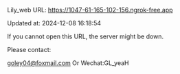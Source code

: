 Lily_web URL: https://1047-61-165-102-156.ngrok-free.app

Updated at: 2024-12-08 16:18:54

If you cannot open this URL, the server might be down.

Please contact: 

goley04@foxmail.com Or Wechat:GL_yeaH